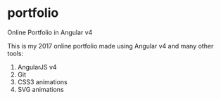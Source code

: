 # portfolio
Online Portfolio in Angular v4

This is my 2017 online portfolio made using Angular v4 and many other tools:

1) AngularJS v4
2) Git
3) CSS3 animations
4) SVG animations

